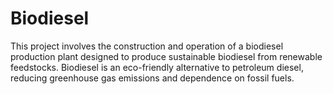# Biodiesel
This project involves the construction and operation of a biodiesel production plant designed to produce sustainable biodiesel from renewable feedstocks. Biodiesel is an eco-friendly alternative to petroleum diesel, reducing greenhouse gas emissions and dependence on fossil fuels. 
